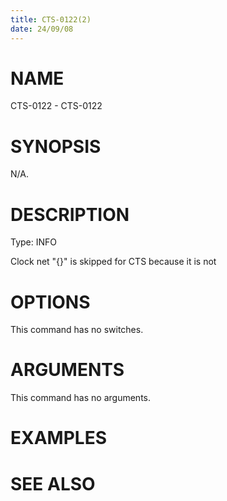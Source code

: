 ```yaml
---
title: CTS-0122(2)
date: 24/09/08
---
```


# NAME

CTS-0122 - CTS-0122

# SYNOPSIS

N/A.

# DESCRIPTION

Type: INFO

Clock net \"{}\" is skipped for CTS because it is not

# OPTIONS

This command has no switches.

# ARGUMENTS

This command has no arguments.

# EXAMPLES

# SEE ALSO
